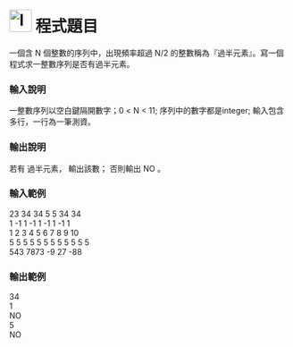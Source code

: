 <h1><img class="alignnone  wp-image-41" src="https://catmaoblog.files.wordpress.com/2016/10/3h9rzur.png" alt="Icon made by Popcorns Arts from www.flaticon.com" width="40" height="40" /> 程式題目</h1>
一個含 N 個整數的序列中，出現頻率超過 N/2 的整數稱為『過半元素』。寫一個程式求一整數序列是否有過半元素。<br>

<h3>輸入說明</h3>
一整數序列以空白鍵隔開數字；0 < N < 11; 序列中的數字都是integer; 輸入包含多行，一行為一筆測資。<br>

<h3>輸出說明</h3>
若有 過半元素， 輸出該數； 否則輸出 NO 。<br>

<h3>輸入範例</h3>
23 34 34 5 5 34 34<br>
1 -1 1 -1 1 -1 1 -1 1<br>
1 2 3 4 5 6 7 8 9 10<br>
5 5 5 5 5 5 5 5 5 5 5 5<br>
543 7873 -9 27 -88<br>

<h3>輸出範例</h3>
34<br>
1<br>
NO<br>
5<br>
NO<br>
